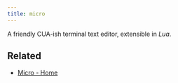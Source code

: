 ```yaml
---
title: micro
---
```


A friendly CUA-ish terminal text editor, extensible in *Lua*.

## Related

* [Micro - Home](https://micro-editor.github.io)
